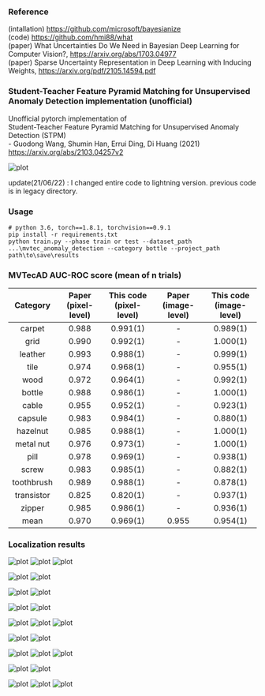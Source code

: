 ### Reference  
(intallation) https://github.com/microsoft/bayesianize  
(code) https://github.com/hmi88/what  
(paper) What Uncertainties Do We Need in Bayesian Deep Learning for Computer Vision?, https://arxiv.org/abs/1703.04977  
(paper) Sparse Uncertainty Representation in Deep Learning with Inducing Weights, https://arxiv.org/pdf/2105.14594.pdf

### Student-Teacher Feature Pyramid Matching for Unsupervised Anomaly Detection implementation (unofficial)
Unofficial pytorch implementation of  
Student-Teacher Feature Pyramid Matching for Unsupervised Anomaly Detection (STPM)  
\- Guodong Wang, Shumin Han, Errui Ding, Di Huang  (2021)  
https://arxiv.org/abs/2103.04257v2  

![plot](./samples/capture.jpg)

update(21/06/22) :
I changed entire code to lightning version. previous code is in legacy directory.

### Usage 
~~~
# python 3.6, torch==1.8.1, torchvision==0.9.1
pip install -r requirements.txt
python train.py --phase train or test --dataset_path ...\mvtec_anomaly_detection --category bottle --project_path path\to\save\results
~~~

### MVTecAD AUC-ROC score (mean of n trials)
| Category | Paper<br>(pixel-level) | This code<br>(pixel-level) | Paper<br>(image-level) | This code<br>(image-level) |
| :-----: | :-: | :-: | :-: | :-: |
| carpet | 0.988 | 0.991(1) | - | 0.989(1) |
| grid | 0.990 | 0.992(1) | - | 1.000(1) |
| leather | 0.993 | 0.988(1) | - | 0.999(1) |
| tile | 0.974 | 0.968(1) | - | 0.955(1) |
| wood | 0.972 | 0.964(1)| - | 0.992(1) |
| bottle | 0.988 | 0.986(1)| - | 1.000(1) |
| cable | 0.955 | 0.952(1) | - | 0.923(1) |
| capsule | 0.983 | 0.984(1) | - | 0.880(1) |
| hazelnut | 0.985 | 0.988(1) | - | 1.000(1) |
| metal nut | 0.976 | 0.973(1) | - | 1.000(1) |
| pill | 0.978 | 0.969(1) | - | 0.938(1) |
| screw | 0.983 | 0.985(1) | - | 0.882(1) |
| toothbrush | 0.989 | 0.988(1) | - | 0.878(1) |
| transistor | 0.825 | 0.820(1)| - | 0.937(1) |
| zipper | 0.985 | 0.986(1) | - | 0.936(1) |
| mean | 0.970 | 0.969(1) | 0.955 | 0.954(1) |


### Localization results   

![plot](./samples/bent_002_arr.png)
![plot](./samples/broken_003_arr.png)
![plot](./samples/metal_contamination_005_arr.png)

![plot](./samples/bent_lead_003_arr.png)
![plot](./samples/damaged_case_001_arr.png)

![plot](./samples/bent_wire_003_arr.png)
![plot](./samples/missing_cable_006_arr.png)

![plot](./samples/color_002_arr.png)
![plot](./samples/poke_008_arr.png)

![plot](./samples/combined_006_arr.png)
![plot](./samples/liquid_003_arr.png)
![plot](./samples/scratch_006_arr.png)

![plot](./samples/contamination_004_arr.png)
![plot](./samples/contamination_007_arr.png)

![plot](./samples/crack_005_arr.png)
![plot](./samples/cut_001_arr.png)
![plot](./samples/print_006_arr.png)

![plot](./samples/crack_010_arr.png)
![plot](./samples/faulty_imprint_006_arr.png)

![plot](./samples/hole_002_arr.png)
![plot](./samples/metal_contamination_008_arr.png)
![plot](./samples/thread_013_arr.png)
